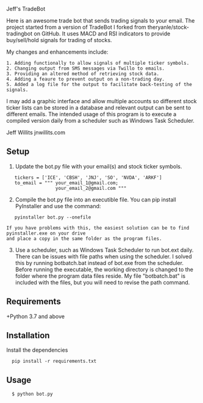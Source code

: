 
Jeff's TradeBot

Here is an awesome trade bot that sends trading signals to your email. The project started from a
version of TradeBot I forked from theryanle/stock-tradingbot on GitHub. It uses MACD and RSI
indicators to provide buy/sell/hold signals for trading of stocks.

My changes and enhancements include:

    1. Adding functionally to allow signals of multiple ticker symbols.
    2. Changing output from SMS messages via Twillo to emails.
    3. Providing an altered method of retrieving stock data.
    4. Adding a feaure to prevent output on a non-trading day.
    5. Added a log file for the output to facilitate back-testing of the signals.

I may add a graphic interface and allow multiple accounts so different stock ticker lists can be
stored in a database and relevant output can be sent to different emails. The intended usage of
this program is to execute a compiled version daily from a scheduler such as Windows Task
Scheduler.

Jeff Willits  jnwillits.com



## Setup

1. Update the bot.py file with your email(s) and stock ticker symbols.
```
   tickers = ['ICE', 'CBSH', 'JNJ', 'SO', 'NVDA', 'ARKF']
   to_email = """ your_email_1@gmail.com;
                  your_email_2@gmail.com """ 
```

2. Compile the bot.py file into an executible file. You can pip install PyInstaller and use the
   command:

```
   pyinstaller bot.py --onefile
```

    If you have problems with this, the easiest solution can be to find pyinstaller.exe on your drive
    and place a copy in the same folder as the program files.


3. Use a scheduler, such as Windows Task Scheduler to run bot.ext daily. There can be issues 
   with file paths when using the scheduler. I solved this by running botbatch.bat instead of
   bot.exe from the scheduler. Before running the executable, the working directory is
   changed to the folder where the program data files reside. My file "botbatch.bat" is 
   included with the files, but you will need to revise the path command.


## Requirements
+Python 3.7 and above


## Installation
Install the dependencies
```
  pip install -r requirements.txt
```

## Usage
```
  $ python bot.py
```
